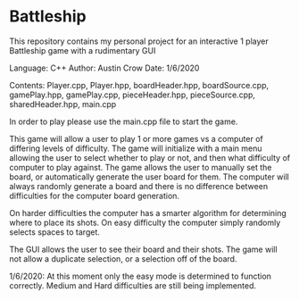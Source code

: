 # Battleship
This repository contains my personal project for an interactive 1 player Battleship game with a rudimentary GUI

Language: C++
Author: Austin Crow
Date: 1/6/2020


Contents: Player.cpp, Player.hpp, boardHeader.hpp, boardSource.cpp, gamePlay.hpp, gamePlay.cpp, pieceHeader.hpp, pieceSource.cpp, sharedHeader.hpp, main.cpp


In order to play please use the main.cpp file to start the game.



This game will allow a user to play 1 or more games vs a computer of differing levels of difficulty. The game will initialize with a main
menu allowing the user to select whether to play or not, and then what difficulty of computer to play against.
The game allows the user to manually set the board, or automatically generate the user board for them. The computer will always
randomly generate a board and there is no difference between difficulties for the computer board generation.

On harder difficulties the computer has a smarter algorithm for determining where to place its shots. On easy difficulty the computer
simply randomly selects spaces to target.

The GUI allows the user to see their board and their shots. The game will not allow a duplicate selection, or a selection off of the board.




1/6/2020: At this moment only the easy mode is determined to function correctly. Medium and Hard difficulties are still being implemented.


